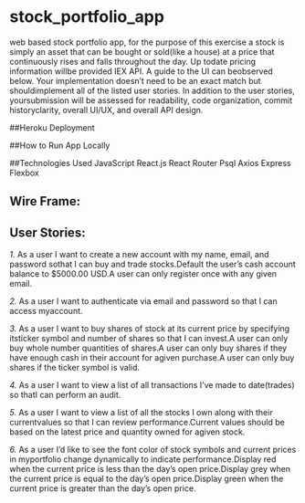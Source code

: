 # stock_portfolio_app

web  based  stock  portfolio  app, for the  purpose  of  this  exercise  a  stock  is  simply  an  asset  that  can  be  bought  or  sold(like  a  house)  at  a  price  that  continuously  rises  and  falls  throughout  the  day.  Up  todate  pricing  information  willbe provided IEX  API.  A  guide  to  the  UI  can  beobserved  below.  Your  implementation  doesn’t  need  to  be  an  exact  match  but  shouldimplement  all  of  the  listed  user  stories.  In  addition  to  the  user  stories,  yoursubmission  will  be  assessed  for  readability,  code  organization,  commit  historyclarity,  overall  UI/UX,    and  overall  API  design.

##Heroku Deployment


##How to Run App Locally


##Technologies Used
JavaScript
React.js
React Router
Psql
Axios
Express
Flexbox

## Wire Frame:


## User Stories:

*1.*  As  a  user  I  want  to  create  a  new  account  with  my  name,  email,  and  password  sothat  I  can  buy  and  trade  stocks.Default  the  user’s  cash  account  balance  to  $5000.00  USD.A  user  can  only  register  once  with  any  given  email.

*2.*  As  a  user  I  want  to  authenticate  via  email  and  password  so  that  I  can  access  myaccount.

*3.*  As  a  user  I  want  to  buy  shares  of  stock  at  its  current  price  by  specifying  itsticker  symbol  and  number  of  shares  so  that  I  can  invest.A  user  can  only  buy  whole  number  quantities  of  shares.A  user  can  only  buy  shares  if  they  have  enough  cash  in  their  account  for  agiven  purchase.A  user  can  only  buy  shares  if  the  ticker  symbol  is  valid.

*4.*  As  a  user  I  want  to  view  a  list  of  all  transactions  I’ve  made  to  date(trades)  so  thatI  can  perform  an  audit.

*5.*  As  a  user  I  want  to  view  a  list  of  all  the  stocks  I  own  along  with  their  currentvalues  so  that  I  can  review  performance.Current  values  should  be  based  on  the  latest  price  and  quantity  owned  for  agiven  stock.

*6.*  As  a  user  I’d  like  to  see  the  font  color  of  stock  symbols  and  current  prices  in  myportfolio  change  dynamically  to  indicate  performance.Display  red  when  the  current  price  is  less  than  the  day’s  open  price.Display  grey  when  the  current  price  is  equal  to  the  day’s  open  price.Display  green  when  the  current  price  is  greater  than  the  day’s  open  price.
